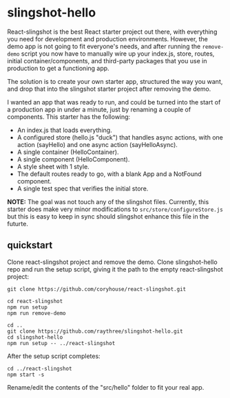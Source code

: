 # slingshot-hello
React-slingshot is the best React starter project out there, with everything you need for development and production environments. However, the demo app is not going to fit everyone's needs, and after running the ```remove-demo``` script you now have to manually wire up your index.js, store, routes, initial container/components, and third-party packages that you use in production to get a functioning app. 

The solution is to create your own starter app, structured the way you want, and drop that into the slingshot starter project after removing the demo.

I wanted an app that was ready to run, and could be turned into the start of a production app in under a minute, just by renaming a couple of components. This starter has the following:

* An index.js that loads everything.
* A configured store (hello.js "duck") that handles async actions, with one action (sayHello) and one async action (sayHelloAsync).
* A single container (HelloContainer).
* A single component (HelloComponent).
* A style sheet with 1 style.
* The default routes ready to go, with a blank App and a NotFound component.
* A single test spec that verifies the initial store.

**NOTE:** The goal was not touch any of the slingshot files. Currently, this starter does make very minor modifications to ```src/store/configureStore.js``` but this is easy to keep in sync should slingshot enhance this file in the futurte. 

## quickstart

Clone react-slingshot project and remove the demo. Clone slingshot-hello repo and run the setup script, giving it the path to the empty react-slingshot project:

```
git clone https://github.com/coryhouse/react-slingshot.git

cd react-slingshot
npm run setup
npm run remove-demo

cd ..
git clone https://github.com/raythree/slingshot-hello.git
cd slingshot-hello
npm run setup -- ../react-slingshot
```

After the setup script completes:

```
cd ../react-slingshot
npm start -s
```
Rename/edit the contents of the "src/hello" folder to fit your real app.







